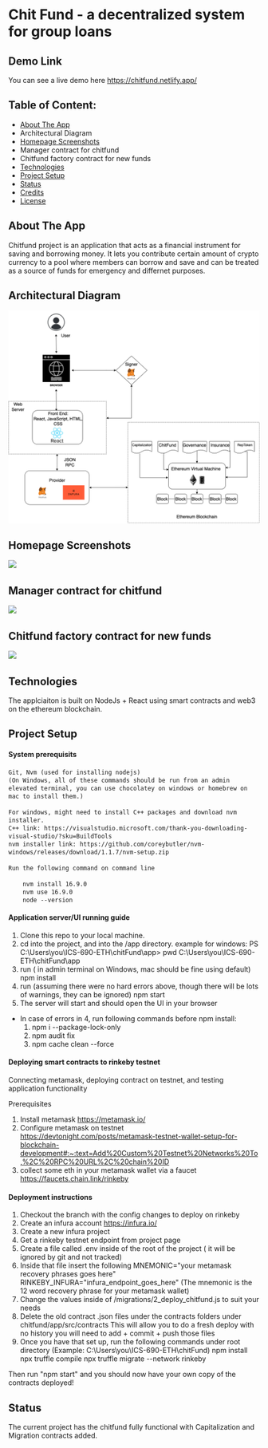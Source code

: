 # Chit Fund - a decentralized system for group loans

## Demo Link

You can see a live demo here https://chitfund.netlify.app/

## Table of Content:

- [About The App](#about-the-app)
- Architectural Diagram
- [Homepage Screenshots](#screenshots)
- Manager contract for chitfund
- Chitfund factory contract for new funds
- [Technologies](#technologies)
- [Project Setup](#setup)
- [Status](#status)
- [Credits](#credits)
- [License](#license)

## About The App

Chitfund project is an application that acts as a financial instrument for saving and borrowing money. It lets you contribute certain amount of crypto currency to a pool where members can borrow and save and can be treated as a source of funds for emergency and differnet purposes.

## Architectural Diagram

<img src="https://raw.githubusercontent.com/Maghribi-Foundation/chitFund/V1.0/Chitfund_Architectural_Diagram_Web3.png"/>

## Homepage Screenshots

<img src="https://raw.githubusercontent.com/samarth30/chitFund/V1.0/Screenshot%20from%202020-12-05%2006-50-44.png"/>

## Manager contract for chitfund

<img src="https://raw.githubusercontent.com/samarth30/chitFund/V1.0/Screenshot%20from%202020-12-05%2006-50-52.png"/>

## Chitfund factory contract for new funds

<img src="https://raw.githubusercontent.com/samarth30/chitFund/V1.0/Screenshot%20from%202020-12-05%2006-51-06.png"/>

## Technologies

The applciaiton is built on NodeJs + React using smart contracts and web3 on the ethereum blockchain.

## Project Setup

#### System prerequisits

    Git, Nvm (used for installing nodejs)
    (On Windows, all of these commands should be run from an admin elevated terminal, you can use chocolatey on windows or homebrew on mac to install them.)

    For windows, might need to install C++ packages and download nvm installer.
    C++ link: https://visualstudio.microsoft.com/thank-you-downloading-visual-studio/?sku=BuildTools
    nvm installer link: https://github.com/coreybutler/nvm-windows/releases/download/1.1.7/nvm-setup.zip

    Run the following command on command line

        nvm install 16.9.0
        nvm use 16.9.0
        node --version

#### Application server/UI running guide

1. Clone this repo to your local machine.
2. cd into the project, and into the /app directory.
   example for windows: PS C:\Users\you\ICS-690-ETH\chitFund\app> pwd
   C:\Users\you\ICS-690-ETH\chitFund\app
3. run ( in admin terminal on Windows, mac should be fine using default)
   npm install
4. run (assuming there were no hard errors above, though there will be lots of warnings, they can be ignored)
   npm start
5. The server will start and should open the UI in your browser

- In case of errors in 4, run following commands before npm install:
  1. npm i --package-lock-only
  2. npm audit fix
  3. npm cache clean --force

#### Deploying smart contracts to rinkeby testnet

Connecting metamask, deploying contract on testnet, and testing application functionality

Prerequisites

1. Install metamask https://metamask.io/
2. Configure metamask on testnet https://devtonight.com/posts/metamask-testnet-wallet-setup-for-blockchain-development#:~:text=Add%20Custom%20Testnet%20Networks%20To,%2C%20RPC%20URL%2C%20chain%20ID
3. collect some eth in your metamask wallet via a faucet https://faucets.chain.link/rinkeby

#### Deployment instructions

1. Checkout the branch with the config changes to deploy on rinkeby
2. Create an infura account https://infura.io/
3. Create a new infura project
4. Get a rinkeby testnet endpoint from project page
5. Create a file called .env inside of the root of the project ( it will be ignored by git and not tracked)
6. Inside that file insert the following
   MNEMONIC="your metamask recovery phrases goes here"
   RINKEBY_INFURA="infura_endpoint_goes_here"
   (The mnemonic is the 12 word recovery phrase for your metamask wallet)
7. Change the values inside of /migrations/2_deploy_chitfund.js to suit your needs
8. Delete the old contract .json files under the contracts folders under chitfund/app/src/contracts
   This will allow you to do a fresh deploy with no history
   you will need to add + commit + push those files
9. Once you have that set up, run the following commands under root directory (Example: C:\Users\you\ICS-690-ETH\chitFund)
   npm install
   npx truffle compile
   npx truffle migrate --network rinkeby

Then run "npm start" and you should now have your own copy of the contracts deployed!

## Status

The current project has the chitfund fully functional with Capitalization and Migration contracts added.
